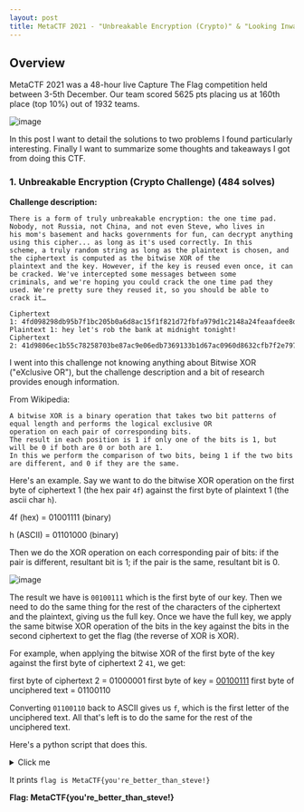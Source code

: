 ```yaml
---
layout: post
title: MetaCTF 2021 - "Unbreakable Encryption (Crypto)" & "Looking Inwards (Web)"
---
```


<h2>Overview</h2>

MetaCTF 2021 was a 48-hour live Capture The Flag competition held between 3-5th December. Our team scored 5625 pts placing us at 160th place (top 10%) out of 1932 teams.

![image](https://user-images.githubusercontent.com/44827973/144810240-b34e0fe3-3c95-4f91-b142-a3a0749e9770.png)

In this post I want to detail the solutions to two problems I found particularly interesting. Finally I want to summarize some thoughts and takeaways I got from doing this CTF.

<!--more-->

<h3>1. Unbreakable Encryption (Crypto Challenge) (484 solves)</h3>

<strong>Challenge description:</strong>
```
There is a form of truly unbreakable encryption: the one time pad. Nobody, not Russia, not China, and not even Steve, who lives in
his mom's basement and hacks governments for fun, can decrypt anything using this cipher... as long as it's used correctly. In this
scheme, a truly random string as long as the plaintext is chosen, and the ciphertext is computed as the bitwise XOR of the
plaintext and the key. However, if the key is reused even once, it can be cracked. We've intercepted some messages between some
criminals, and we're hoping you could crack the one time pad they used. We're pretty sure they reused it, so you should be able to
crack it…

Ciphertext 1: 4fd098298db95b7f1bc205b0a6d8ac15f1f821d72fbfa979d1c2148a24feaafdee8d3108e8ce29c3ce1291
Plaintext 1: hey let's rob the bank at midnight tonight!
Ciphertext 2: 41d9806ec1b55c78258703be87ac9e06edb7369133b1d67ac0960d8632cfb7f2e7974e0ff3c536c1871b
```

I went into this challenge not knowing anything about Bitwise XOR ("eXclusive OR"), but the challenge description and a bit of research provides enough information.

From Wikipedia:

```
A bitwise XOR is a binary operation that takes two bit patterns of equal length and performs the logical exclusive OR
operation on each pair of corresponding bits.
The result in each position is 1 if only one of the bits is 1, but will be 0 if both are 0 or both are 1.
In this we perform the comparison of two bits, being 1 if the two bits are different, and 0 if they are the same.
```

Here's an example. Say we want to do the bitwise XOR operation on the first byte of ciphertext 1 (the hex pair `4f`) against the first byte of plaintext 1 (the ascii char `h`).

4f (hex) = 01001111 (binary)

h (ASCII) = 01101000 (binary)

Then we do the XOR operation on each corresponding pair of bits: if the pair is different, resultant bit is 1; if the pair is the same, resultant bit is 0.

![image](https://user-images.githubusercontent.com/44827973/144806787-17cd2b9c-c63b-4e36-8c35-c55fb438eed8.png)

The result we have is `00100111` which is the first byte of our key.
Then we need to do the same thing for the rest of the characters of the ciphertext and the plaintext, giving us the full key.
Once we have the full key, we apply the same bitwise XOR operation of the bits in the key against the bits in the second ciphertext to get the flag (the reverse of XOR is XOR).

For example, when applying the bitwise XOR of the first byte of the key against the first byte of ciphertext 2 `41`, we get:

first byte of ciphertext 2    = 01000001
first byte of key             = <u>00100111</u>
first byte of unciphered text = 01100110

Converting `01100110` back to ASCII gives us `f`, which is the first letter of the unciphered text. All that's left is to do the same for the rest of the unciphered text.

Here's a python script that does this.

<details>
  <summary>Click me</summary>
  
  ```python3
#!/usr/bin/env python3
import math
import re

'''
Steps:

The given ciphertext is in hex, and the plaintext is in ascii obviously.

1. convert the ciphertext to decimals
2. convert the plaintext chars to decimals
3. do bitwise exclusive OR operation to find the characters making up the key
4. use the key to perform another exclusive OR operation against the second ciphertext (XOR is reversible) to get the flag

'''

# 1. convert the ciphertext to decimal list

s = "4fd098298db95b7f1bc205b0a6d8ac15f1f821d72fbfa979d1c2148a24feaafdee8d3108e8ce29c3ce1291"

# first separate the ciphertext to individual hex characters
hex_chars = re.findall('..',s)

cipher_dec = []

# then convert the hex characters to decimals, stored in cipher_dec
for i in range(len(hex_chars)):
	cipher_dec.append(int(hex_chars[i],16))

# 2. convert the plaintext to decimal list

string = "hey let's rob the bank at midnight tonight!"

plaintext_dec = []

for i in string:
	plaintext_dec.append(ord(i))

# 3. do bitwise exclusive OR operation to find the characters making up the key

key = []

# the bin(cipher_dec[i] ^ plaintext_dec[i]) function returns binary characters. We need to change back to decimal
for i in range(0,43):

	key.append(bin(cipher_dec[i] ^ plaintext_dec[i]))

# changing back to decimal. Then we have the key
key_dec = []

for i in key:
	key_dec.append(int(i,2))

# 4. use the key to perform another exclusive OR operation against the second ciphertext (XOR is reversible) to get the flag

# the second ciphertext which we are trying to decrypt
s2 = "41d9806ec1b55c78258703be87ac9e06edb7369133b1d67ac0960d8632cfb7f2e7974e0ff3c536c1871b"

# again split into hex characters
hex_chars2 = re.findall('..',s2)

#convert from hex to decimal
cipher_dec2 = []

for i in range(len(hex_chars2)):
	cipher_dec2.append(int(hex_chars2[i],16))

# do bitwise XOR for each character in the key with each character in the second ciphertext
unciphered = []

for i in range(0,42):
	unciphered.append(bin(key_dec[i] ^ cipher_dec2[i]))

text = []

# (chr(int(i,2))) converts binary > decimal > ascii chars
for i in unciphered:
	text.append(chr(int(i,2)))

flag = "".join(text)

print(flag)

  ```
</details>

It prints `flag is MetaCTF{you're_better_than_steve!}`

<strong>Flag: MetaCTF{you're_better_than_steve!}</strong>

